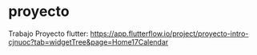 # proyecto
Trabajo Proyecto flutter:
https://app.flutterflow.io/project/proyecto-intro-cjnuoc?tab=widgetTree&page=Home17Calendar
